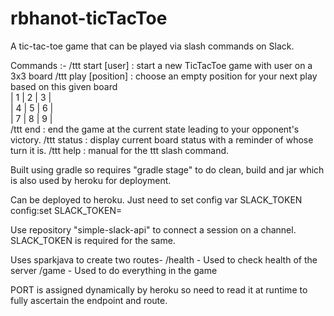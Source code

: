 # rbhanot-ticTacToe
A tic-tac-toe game that can be played via slash commands on Slack.

Commands :-
/ttt start [user] : start a new TicTacToe game with user on a 3x3 board
/ttt play [position] : choose an empty position for your next play based on this given board<br />
           | 1 | 2 | 3 |<br />
           | 4 | 5 | 6 |<br />
           | 7 | 8 | 9 |<br />
/ttt end : end the game at the current state leading to your opponent's victory.
/ttt status : display current board status with a reminder of whose turn it is.
/ttt help : manual for the ttt slash command.

Built using gradle so requires "gradle stage" to do clean, build and jar which is also
used by heroku for deployment.

Can be deployed to heroku. Just need to set config var SLACK_TOKEN
config:set SLACK_TOKEN=<your slack token>

Use repository "simple-slack-api" to connect a session on a channel. SLACK_TOKEN is required for the same.

Uses sparkjava to create two routes-
/health - Used to check health of the server
/game - Used to do everything in the game

PORT is assigned dynamically by heroku so need to read it at runtime to fully ascertain the endpoint and route.
